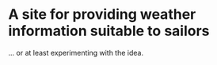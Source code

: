 # A site for providing weather information suitable to sailors
... or at least experimenting with the idea.
